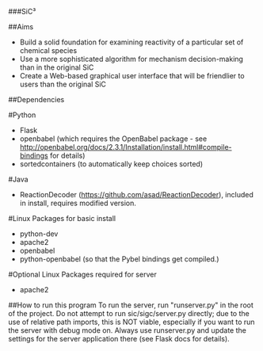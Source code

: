 ###SiC³

##Aims
- Build a solid foundation for examining reactivity of a particular set of chemical species
- Use a more sophisticated algorithm for mechanism decision-making than in the original SiC
- Create a Web-based graphical user interface that will be friendlier to users than the original SiC

##Dependencies

#Python
- Flask
- openbabel (which requires the OpenBabel package - see http://openbabel.org/docs/2.3.1/Installation/install.html#compile-bindings for details)
- sortedcontainers (to automatically keep choices sorted)

#Java
- ReactionDecoder (https://github.com/asad/ReactionDecoder), included in install, requires modified version.

#Linux Packages for basic install
- python-dev
- apache2
- openbabel
- python-openbabel (so that the Pybel bindings get compiled.)

#Optional Linux Packages required for server
- apache2

##How to run this program
To run the server, run "runserver.py" in the root of the project. Do not attempt to run sic/sigc/server.py directly;
due to the use of relative path imports, this is NOT viable, especially if you want to run the server with debug mode on.
Always use runserver.py and update the settings for the server application there (see Flask docs for details).
